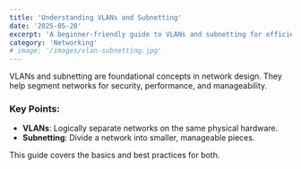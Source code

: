 ```yaml
---
title: 'Understanding VLANs and Subnetting'
date: '2025-05-20'
excerpt: 'A beginner-friendly guide to VLANs and subnetting for efficient network segmentation.'
category: 'Networking'
# image: '/images/vlan-subnetting.jpg'
---
```


VLANs and subnetting are foundational concepts in network design. They help segment networks for security, performance, and manageability.

### Key Points:

- **VLANs**: Logically separate networks on the same physical hardware.
- **Subnetting**: Divide a network into smaller, manageable pieces.

This guide covers the basics and best practices for both.